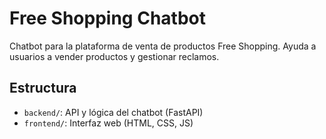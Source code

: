 # Free Shopping Chatbot

Chatbot para la plataforma de venta de productos Free Shopping. Ayuda a usuarios a vender productos y gestionar reclamos.

## Estructura
- `backend/`: API y lógica del chatbot (FastAPI)
- `frontend/`: Interfaz web (HTML, CSS, JS)
